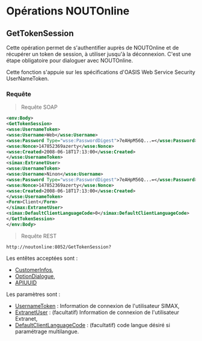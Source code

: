# Opérations NOUTOnline

## GetTokenSession

Cette opération permet de s'authentifier auprès de NOUTOnline et de récupérer un token de session, 
à utiliser jusqu'à la déconnexion. C'est une étape obligatoire pour dialoguer avec NOUTOnline.

Cette fonction s'appuie sur les spécifications d'OASIS Web Service Security UserNameToken.

### Requête

> Requête SOAP

```xml
<env:Body>
<GetTokenSession>
<wsse:UsernameToken>
<wsse:Username>Web</wsse:Username>
<wsse:Password Type="wsse:PasswordDigest">7eAHpM56Q...=</wsse:Password>
<wsse:Nonce>147852369azerty</wsse:Nonce>
<wsse:Created>2008-06-18T17:13:00</wsse:Created>
</wsse:UsernameToken>
<simax:ExtranetUser>
<wsse:UsernameToken>
<wsse:Username>Ninon</wsse:Username>
<wsse:Password Type="wsse:PasswordDigest">7eAHpM56Q...=</wsse:Password>
<wsse:Nonce>147852369azerty</wsse:Nonce>
<wsse:Created>2008-06-18T17:13:00</wsse:Created>
</wsse:UsernameToken>
<Form>Client</Form>
</simax:ExtranetUser>
<simax:DefaultClientLanguageCode>0</simax:DefaultClientLanguageCode>
</GetTokenSession>
</env:Body>
```

> Requête REST

```http
http://noutonline:8052/GetTokenSession?
```

Les entêtes acceptées sont :

* [CustomerInfos](#customerinfos),
* [OptionDialogue](#optiondialogue),
* [APIUUID](#apiuuid)

Les paramètres sont :

* [UsernameToken](#usernametoken) : Information de connexion de l'utilisateur SIMAX,
* [ExtranetUser](#extranetuser) : (facultatif) Information de connexion de l'utilisateur Extranet,
* [DefaultClientLanguageCode](#defaultclientlanguagecode) : (facultatif) code langue désiré si paramétrage multilangue.


